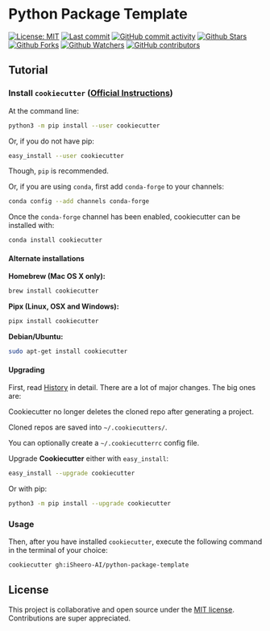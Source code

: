 # Python Package Template

[![License: MIT](https://img.shields.io/badge/License-MIT-green.svg)](https://opensource.org/licenses/MIT)
[![Last commit](https://img.shields.io/github/last-commit/iSheero-AI/python-package-template.svg?style=flat)](https://github.com/iSheero-AI/python-package-template/commits)
[![GitHub commit activity](https://img.shields.io/github/commit-activity/m/iSheero-AI/python-package-template)](https://github.com/iSheero-AI/python-package-template/commits)
[![Github Stars](https://img.shields.io/github/stars/iSheero-AI/python-package-template?style=flat&logo=github)](https://github.com/iSheero-AI/python-package-template/stargazers)
[![Github Forks](https://img.shields.io/github/forks/iSheero-AI/python-package-template?style=flat&logo=github)](https://github.com/iSheero-AI/python-package-template/network/members)
[![Github Watchers](https://img.shields.io/github/watchers/iSheero-AI/python-package-template?style=flat&logo=github)](https://github.com/iSheero-AI/python-package-template)
[![GitHub contributors](https://img.shields.io/github/contributors/iSheero-AI/python-package-template)](https://github.com/iSheero-AI/python-package-template/graphs/contributors)


## Tutorial

### Install `cookiecutter` ([Official Instructions](https://cookiecutter.readthedocs.io/en/latest/installation.html#install-cookiecutter))

At the command line:

```bash
python3 -m pip install --user cookiecutter
```

Or, if you do not have pip:

```bash
easy_install --user cookiecutter
```

Though, `pip` is recommended.

Or, if you are using `conda`, first add `conda-forge` to your channels:

```bash
conda config --add channels conda-forge
```

Once the `conda-forge` channel has been enabled, cookiecutter can be installed with:

```bash
conda install cookiecutter
```

#### Alternate installations

**Homebrew (Mac OS X only):**

```bash
brew install cookiecutter
```

**Pipx (Linux, OSX and Windows):**

```bash
pipx install cookiecutter
```

**Debian/Ubuntu:**  

```bash
sudo apt-get install cookiecutter
```

#### Upgrading

First, read [History](https://cookiecutter.readthedocs.io/en/latest/HISTORY.html) in detail. There are a lot of major changes. The big ones are:

Cookiecutter no longer deletes the cloned repo after generating a project.

Cloned repos are saved into `~/.cookiecutters/`.

You can optionally create a `~/.cookiecutterrc` config file.

Upgrade **Cookiecutter** either with `easy_install`:

```bash
easy_install --upgrade cookiecutter
```

Or with pip:

```bash
python3 -m pip install --upgrade cookiecutter
```

### Usage

Then, after you have installed `cookiecutter`, execute the following command in the terminal of your choice:

```bash
cookiecutter gh:iSheero-AI/python-package-template
```

## License

This project is collaborative and open source under the [MIT license](LICENSE). Contributions are super appreciated.
